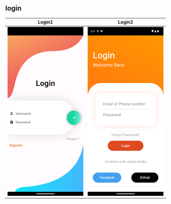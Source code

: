 ## login




Login1          |  Login2
:-------------------------:|:-------------------------:
<img src="./images/login.png" width="250px"/>|  <img src="./images/login2.png" width="250px"/>